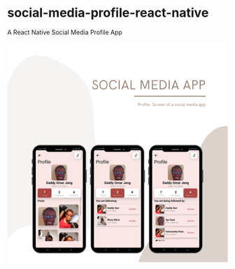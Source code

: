 # social-media-profile-react-native

A React Native Social Media Profile App

![Screenshot of App](./assets/screenshot.png "A Screenshot of the application")
